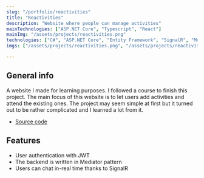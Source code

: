 ```yaml
---
slug: "/portfolio/reactivities"
title: "Reactivities"
description: "Website where people can manage activities"
mainTechnologies: ["ASP.NET Core", "Typescript", "React"]
mainImg: "/assets/projects/reactivities.png"
technologies: ["C#", "ASP.NET Core", "Entity Framework", "SignalR", "MobX", "Typescript", "React", "MS SQL Server", "Semantic UI"]
imgs: ["/assets/projects/reactivities.png", "/assets/projects/reactivities1.png", "/assets/projects/reactivities2.png"]

---
```


## General info
A website I made for learning purposes. I followed a course to finish this project. The main focus of this website is to let users add activities and attend the existing ones. The project may seem simple at first but it turned out to be rather complicated and I learned a lot from it.

* <a href='https://github.com/IdleSolution/Reactivities'>Source code</a>

## Features
* User authentication with JWT
* The backend is written in Mediator pattern
* Users can chat in-real time thanks to SignalR
